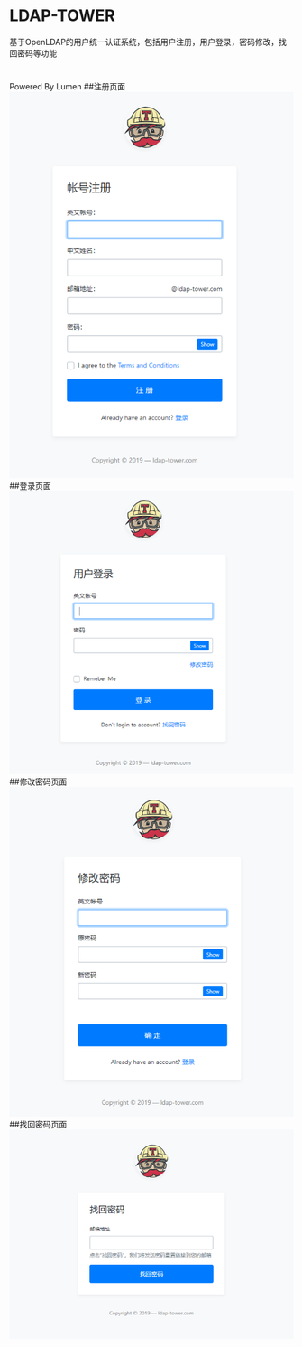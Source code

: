 # LDAP-TOWER
基于OpenLDAP的用户统一认证系统，包括用户注册，用户登录，密码修改，找回密码等功能
#
Powered By Lumen
##注册页面
![avatar](resources/images/register.png)
##登录页面
![avatar](resources/images/login.png)
##修改密码页面
![avatar](resources/images/change.png)
##找回密码页面
![avatar](resources/images/find.png)